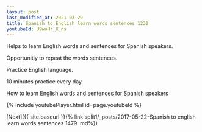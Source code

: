```yaml
---
layout: post
last_modified_at: 2021-03-29
title: Spanish to English learn words sentences 1230 
youtubeId: U9woHr_X_ns
---
```

 
 
Helps to learn English words and sentences for Spanish speakers.

Opportunitiy to repeat the words sentences. 

Practice English language. 
 
10 minutes practice every day. 
 
How to learn English words and sentences for Spanish speakers 
 
{% include youtubePlayer.html id=page.youtubeId %}
 
 
[Next]({{ site.baseurl }}{% link  split1/_posts/2017-05-22-Spanish to english learn words sentences 1479 .md%})
 
